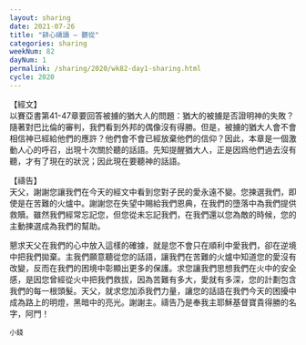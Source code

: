 ```yaml
---
layout: sharing
date: 2021-07-26
title: "耕心禱讀 – 聽從"
categories: sharing
weekNum: 82
dayNum: 1
permalink: /sharing/2020/wk82-day1-sharing.html
cycle: 2020
---
```


【經文】  
以賽亞書第41-47章要回答被擄的猶大人的問題：猶大的被擄是否證明神的失敗？隨著對巴比倫的審判，我們看到外邦的偶像沒有得勝。但是，被擄的猶大人會不會相信神已經給他們的應許？他們會不會已經放棄他們的信仰？因此，本章是一個激動人心的呼召，出現十次關於聽的話語。先知提醒猶大人，正是因爲他們過去沒有聽，才有了現在的狀況；因此現在要聽神的話語。

【禱告】  
天父，謝謝您讓我們在今天的經文中看到您對子民的愛永遠不變。您揀選我們，即使是在苦難的火爐中。謝謝您在失望中賜給我們恩典，在我們的墮落中為我們提供救贖。雖然我們經常忘記您，但您從未忘記我們，在我們還以您為敵的時候，您的主動揀選成為我們的幫助。

懇求天父在我們的心中放入這樣的確據，就是您不會只在順利中愛我們，卻在逆境中把我們拋棄。主我們願意聽從您的話語，讓我們在苦難的火爐中知道您的愛沒有改變，反而在我們的困境中彰顯出更多的保護。求您讓我們思想我們在火中的安全感，是因您曾經從火中把我們救拔，因為苦難有多大，愛就有多深，您的計劃包含我們的每一根頭髮。天父，就求您加添我們力量，讓您的話語在我們今天的困擾中成為路上的明燈，黑暗中的亮光。謝謝主。禱告乃是奉我主耶穌基督寶貴得勝的名字，阿門！

`小錢`
